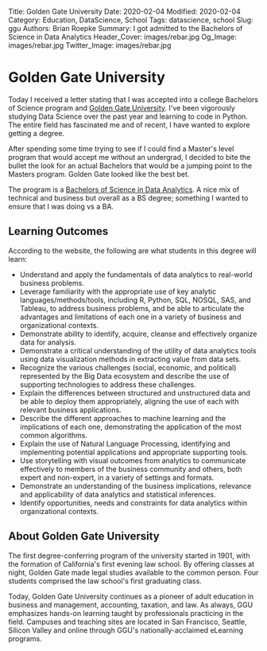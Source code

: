 Title: Golden Gate University
Date: 2020-02-04
Modified: 2020-02-04
Category: Education, DataScience, School
Tags: datascience, school
Slug: ggu
Authors: Brian Roepke
Summary: I got admitted to the Bachelors of Science in Data Analytics
Header_Cover: images/rebar.jpg
Og_Image: images/rebar.jpg
Twitter_Image: images/rebar.jpg


# Golden Gate University

Today I received a letter stating that I was accepted into a college Bachelors of Science program and [Golden Gate University](http://www.ggu.edu).  I've been vigorously studying Data Science over the past year and learning to code in Python.  The entire field has fascinated me and of recent, I have wanted to explore getting a degree.

After spending some time trying to see if I could find a Master's level program that would accept me without an undergrad, I decided to bite the bullet the look for an actual Bachelors that would be a jumping point to the Masters program.  Golden Gate looked like the best bet.  

The program is a [Bachelors of Science in Data Analytics](https://www.ggu.edu/degrees-and-courses/business-analytics/bachelor-of-science-in-data-analytics).  A nice mix of technical and business but overall as a BS degree; something I wanted to ensure that I was doing vs a BA.

## Learning Outcomes

According to the website, the following are what students in this degree will learn:

* Understand and apply the fundamentals of data analytics to real-world business problems.
* Leverage familiarity with the appropriate use of key analytic languages/methods/tools, including R, Python, SQL, NOSQL, SAS, and Tableau, to address business problems, and be able to articulate the advantages and limitations of each one in a variety of business and organizational contexts.
* Demonstrate ability to identify, acquire, cleanse and effectively organize data for analysis.
* Demonstrate a critical understanding of the utility of data analytics tools using data visualization methods in extracting value from data sets.
* Recognize the various challenges (social, economic, and political) represented by the Big Data ecosystem and describe the use of supporting technologies to address these challenges.
* Explain the differences between structured and unstructured data and be able to deploy them appropriately, aligning the use of each with relevant business applications.
* Describe the different approaches to machine learning and the implications of each one, demonstrating the application of the most common algorithms.
* Explain the use of Natural Language Processing, identifying and implementing potential applications and appropriate supporting tools.
* Use storytelling with visual outcomes from analytics to communicate effectively to members of the business community and others, both expert and non-expert, in a variety of settings and formats.
* Demonstrate an understanding of the business implications, relevance and applicability of data analytics and statistical inferences.
* Identify opportunities, needs and constraints for data analytics within organizational contexts.

## About Golden Gate University

The first degree-conferring program of the university started in 1901, with the formation of California's first evening law school. By offering classes at night, Golden Gate made legal studies available to the common person. Four students comprised the law school's first graduating class.

Today, Golden Gate University continues as a pioneer of adult education in business and management, accounting, taxation, and law. As always, GGU emphasizes hands-on learning taught by professionals practicing in the field. Campuses and teaching sites are located in San Francisco, Seattle, Silicon Valley and online through GGU's nationally-acclaimed eLearning programs.
